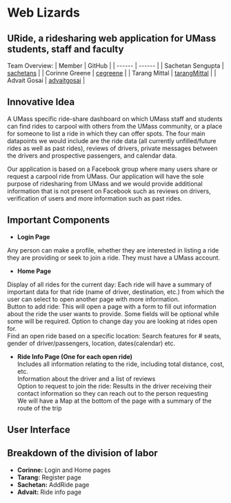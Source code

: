 # Web Lizards
## URide, a ridesharing web application for UMass students, staff and faculty

Team Overview:
| Member | GitHub |
| ------ | ------ |
| Sachetan Sengupta | [sachetans](https://github.com/sachetans) |
| Corinne Greene | [cegreene](https://github.com/cegreene) |
| Tarang Mittal | [tarangMittal](https://github.com/tarangMittal) |
| Advait Gosai | [advaitgosai](https://github.com/advaitgosai) |


## Innovative Idea

A UMass specific ride-share dashboard on which UMass staff and students can find rides to carpool with others from the UMass community, or a place for someone to list a ride in which they can offer spots. The four main datapoints we would include are the ride data (all currently unfilled/future rides as well as past rides), reviews of drivers, private messages between the drivers and prospective passengers, and calendar data. 

Our application is based on a Facebook group where many users share or request a carpool ride from UMass. Our application will have the sole purpose of ridesharing from UMass and we would provide additional information that is not present on Facebook such as reviews on drivers, verification of users and more information such as past rides.

## Important Components
* **Login Page**  

Any person can make a profile, whether they are interested in listing a ride they are providing or seek to join a ride.
They must have a UMass account.

* **Home Page**  

Display of all rides for the current day: Each ride will have a summary of important data for that ride (name of driver, destination, etc.) from which the user can select to open another page with more information.   
Button to add ride: This will open a page with a form to fill out information about the ride the user wants to provide. Some fields will be optional while some will be required.
Option to change day you are looking at rides open for.  
Find an open ride based on a specific location: Search features for # seats, gender of driver/passengers, location, dates(calendar) etc.

* **Ride Info Page (One for each open ride)**  
Includes all information relating to the ride, including total distance, cost, etc.  
Information about the driver and a list of reviews  
Option to request to join the ride: Results in the driver receiving their contact information so they can reach out to the person requesting  
We will have a Map at the bottom of the page with a summary of the route of the trip  


## User Interface



##  Breakdown of the division of labor
* **Corinne:** Login and Home pages
* **Tarang:** Register page
* **Sachetan:** AddRide page
* **Advait:** Ride info page




